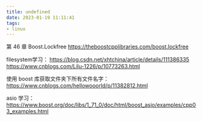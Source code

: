 ```yaml
---
title: undefined
date: 2023-01-19 11:11:41
tags:
- linux
---
```


第 46 章 Boost.Lockfree
https://theboostcpplibraries.com/boost.lockfree

filesystem学习：
https://blog.csdn.net/xhtchina/article/details/111386335
https://www.cnblogs.com/Lilu-1226/p/10773263.html

使用 boost 库获取文件夹下所有文件名字：https://www.cnblogs.com/hellowooorld/p/11382812.html

asio 学习：https://www.boost.org/doc/libs/1_71_0/doc/html/boost_asio/examples/cpp03_examples.html

